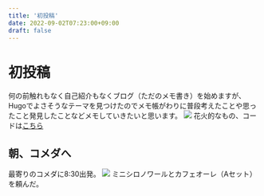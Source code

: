 ```yaml
---
title: '初投稿'
date: 2022-09-02T07:23:00+09:00
draft: false
---
```


# 初投稿
何の前触れもなく自己紹介もなくブログ（ただのメモ書き）を始めますが、Hugoでよさそうなテーマを見つけたのでメモ帳がわりに普段考えたことや思ったこと発見したことなどメモしていきたいと思います。
![](https://user-images.githubusercontent.com/2605401/187252583-63ef83f4-99c1-4eaf-a5b8-3b5ac1439860.gif)
花火的なもの、コードは[こちら](https://github.com/kenjinote/Fireworks "コードへ移動")

## 朝、コメダへ
最寄りのコメダに8:30出発。
![](../images/komeda.jpeg)
ミニシロノワールとカフェオーレ（Aセット）を頼んだ。
